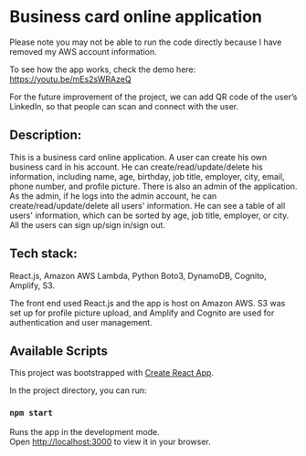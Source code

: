 # Business card online application 

Please note you may not be able to run the code directly because I have removed my AWS account information.

To see how the app works, check the demo here: https://youtu.be/mEs2sWRAzeQ

For the future improvement of the project, we can add QR code of the user’s LinkedIn, so that people can scan and connect with the user.

## Description:
This is a business card online application. A user can create his own business card in his account. He can create/read/update/delete his information, including name, age, birthday, job title, employer, city, email, phone number, and profile picture. There is also an admin of the application. As the admin, if he logs into the admin account, he can create/read/update/delete all users' information. He can see a table of all users' information, which can be sorted by age, job title, employer, or city. All the users can sign up/sign in/sign out.

## Tech stack:
React.js, Amazon AWS Lambda, Python Boto3, DynamoDB, Cognito, Amplify, S3.

The front end used React.js and the app is host on Amazon AWS. S3 was set up for profile picture upload, and Amplify and Cognito are used for authentication and user management.




## Available Scripts

This project was bootstrapped with [Create React App](https://github.com/facebook/create-react-app).

In the project directory, you can run:

### `npm start`

Runs the app in the development mode.\
Open [http://localhost:3000](http://localhost:3000) to view it in your browser.




